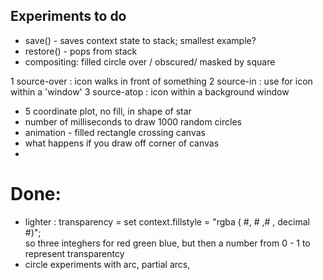 ## Experiments to do

* save()  - saves context state to stack; smallest example?
* restore() - pops from stack 
* compositing: filled circle over / obscured/ masked by square

1 source-over : icon walks in front of something
2 source-in : use for icon within a 'window'
3 source-atop : icon within a background window

* 5 coordinate plot, no fill, in shape of star
* number of milliseconds to draw 1000 random circles
* animation - filled rectangle crossing canvas
* what happens if you draw off corner of canvas
* 

# Done:
* lighter : transparency = set context.fillstyle = "rgba ( #, # ,# , decimal #)";  
so three integhers for red green blue, but then a number from 0 - 1 to represent transparentcy
* circle experiments with arc, partial arcs, 	

